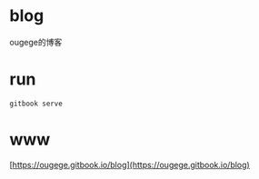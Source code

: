 # blog
ougege的博客

# run
`gitbook serve`

# www
[https://ougege.gitbook.io/blog](https://ougege.gitbook.io/blog)

